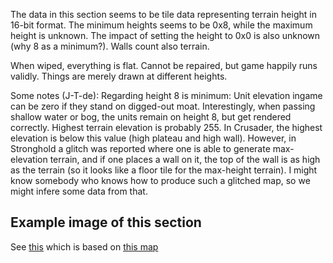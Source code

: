 The data in this section seems to be tile data representing terrain height in 16-bit format.
The minimum heights seems to be 0x8, while the maximum height is unknown.
The impact of setting the height to 0x0 is also unknown (why 8 as a minimum?).
Walls count also terrain.

When wiped, everything is flat. Cannot be repaired, but game happily runs validly. Things are merely drawn at different heights.

Some notes (J-T-de):
Regarding height 8 is minimum: Unit elevation ingame can be zero if they stand on digged-out moat. Interestingly, when passing shallow water or bog, the units remain on height 8, but get rendered correctly. Highest terrain elevation is probably 255. In Crusader, the highest elevation is below this value (high plateau and high wall). However, in Stronghold a glitch was reported where one is able to generate max-elevation terrain, and if one places a wall on it, the top of the wall is as high as the terrain (so it looks like a floor tile for the max-height terrain). I might know somebody who knows how to produce such a glitched map, so we might infere some data from that.


## Example image of this section
See [this](https://github.com/sourcehold/sourcehold-maps/tree/master/resources/example_section_images/1005.png)
which is based on [this map](https://github.com/sourcehold/sourcehold-maps/tree/master/resources/example_section_images/example.sav)